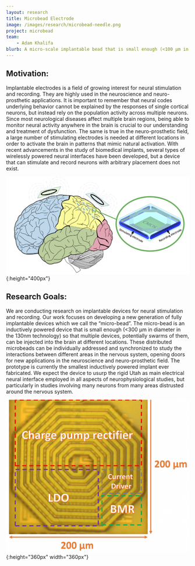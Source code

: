 ```yaml
---
layout: research
title: Microbead Electrode
image: /images/research/microbead-needle.png
project: microbead
team:
    - Adam Khalifa
blurb: A micro-scale implantable bead that is small enough (<100 µm in diameter) so that multiple devices, potentially swarms of them, can be “injected” into the brain at different locations for neural recording and stimulation.
---
```


## Motivation:

Implantable electrodes is a field of growing interest for neural stimulation and recording. They are highly used in the neuroscience and neuro-prosthetic applications. It is important to remember that neural codes underlying behavior cannot be explained by the responses of single cortical neurons, but instead rely on the population activity across multiple neurons. Since most neurological diseases affect multiple brain regions, being able to monitor neural activity anywhere in the brain is crucial to our understanding and treatment of dysfunction. The same is true in the neuro-prosthetic field, a large number of stimulating electrodes is needed at different locations in order to activate the brain in patterns that mimic natural activation. With recent advancements in the study of biomedical implants, several types of wirelessly powered neural interfaces have been developed, but a device that can stimulate and record neurons with arbitrary placement does not exist.

![Graphic of microbead positioning in vivo](/images/research/microbead-graphic.png){:height="400px"}

## Research Goals:

We are conducting research on implantable devices for neural stimulation and recording. Our work focuses on developing a new generation of fully implantable devices which we call the “micro-bead”. The micro-bead is an inductively powered device that is small enough (<300 μm in diameter in the 130nm technology) so that multiple devices, potentially swarms of them, can be injected into the brain at different locations. These distributed microbeads can be individually addressed and synchronized to study the interactions between different areas in the nervous system, opening doors for new applications in the neuroscience and neuro-prosthetic field. The prototype is currently the smallest inductively powered implant ever fabricated. We expect the device to usurp the rigid Utah as main electrical neural interface employed in all aspects of neurophysiological studies, but particularly in studies involving many neurons from many areas distrusted around the nervous system.

![Micrograph of the microbead coil](/images/research/microbead-coil.png){:height="360px" width="360px"}
